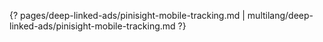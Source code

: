 {? pages/deep-linked-ads/pinisight-mobile-tracking.md | multilang/deep-linked-ads/pinisight-mobile-tracking.md ?}
